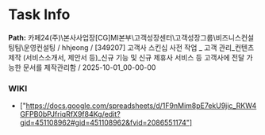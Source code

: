 # Task Info

**Path:** 카페24(주)\본사사업장\[CG]MI본부\고객성장센터\고객성장그룹\비즈니스컨설팅팀\운영컨설팅 / hhjeong / [349207] 고객사 스킨십 사전 작업 _ 고객 관리_컨텐츠 제작 (서비스소개서, 제안서 등)_신규 기능 및 신규 제휴사 서비스 등 고객사에 전달 가능한 문서를 제작관리함 / 2025-10-01_00-00-00

### WIKI
- ["https://docs.google.com/spreadsheets/d/1F9nMim8pE7ekU9jic_RKW4GFPB0bPJfriqRfX9f84Kg/edit?gid=451108962#gid=451108962&fvid=2086551174"]

